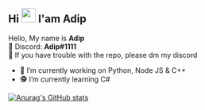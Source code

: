 ## Hi <img src="https://github.com/TheDudeThatCode/TheDudeThatCode/blob/master/Assets/Hi.gif" width="29px"> I'am Adip

Hello, My name is **Adip**
<br/>👤 Discord: **Adip#1111**
<br/>📂 If you have trouble with the repo, please dm my discord
<br/>
 - 👷 I’m currently working on Python, Node JS & C++
 - 🕵️ I’m currently learning C#

[![Anurag's GitHub stats](https://github-readme-stats.vercel.app/api?username=AdipSG&show_icons=true&theme=tokyonight)](https://github.com/AdipSG/github-readme-stats)
